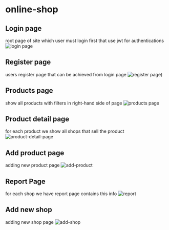 # online-shop
## Login page
root page of site which user must login first
that use jwt for authentications
![login page](https://s24.picofile.com/file/8451320476/login_page.PNG)
## Register page
users register page that can be achieved from login page
![register page](https://s24.picofile.com/file/8451320800/register_page.PNG))
## Products page
show all products with filters in right-hand side of page
![products page](https://s24.picofile.com/file/8451322368/products_page.PNG)
## Product detail page
for each product we show all shops that sell the product
![product-detail-page](https://s24.picofile.com/file/8451322450/product_details_page.PNG)
## Add product page
adding new product page
![add-product](https://s25.picofile.com/file/8451322550/add_product_page.PNG)
## Report Page
for each shop we have report page contains this info
![report](https://s24.picofile.com/file/8451322776/report_page.PNG)
## Add new shop
adding new shop page
![add-shop](https://s24.picofile.com/file/8451322850/add_new_shop.PNG)
